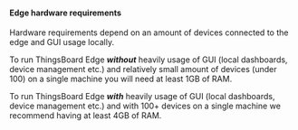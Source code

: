 #### Edge hardware requirements
Hardware requirements depend on an amount of devices connected to the edge and GUI usage locally. 

To run ThingsBoard Edge ***without*** heavily usage of GUI (local dashboards, device management etc.) and relatively small amount of devices (under 100) on a single machine you will need at least 1GB of RAM.

To run ThingsBoard Edge ***with*** heavily usage of GUI (local dashboards, device management etc.) and with 100+ devices on a single machine we recommend having at least 4GB of RAM.
